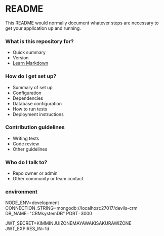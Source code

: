 # README

This README would normally document whatever steps are necessary to get your application up and running.

### What is this repository for?

- Quick summary
- Version
- [Learn Markdown](https://bitbucket.org/tutorials/markdowndemo)

### How do I get set up?

- Summary of set up
- Configuration
- Dependencies
- Database configuration
- How to run tests
- Deployment instructions

### Contribution guidelines

- Writing tests
- Code review
- Other guidelines

### Who do I talk to?

- Repo owner or admin
- Other community or team contact

### environment

NODE_ENV=development
CONNECTION_STRING=mongodb://localhost:27017/devils-crm
DB_NAME="CRMsystemDB"
PORT=3000

JWT_SECRET=KIMMINJUIZONEMAYAWAKISAKURAWIZONE
JWT_EXPIRES_IN=1d
